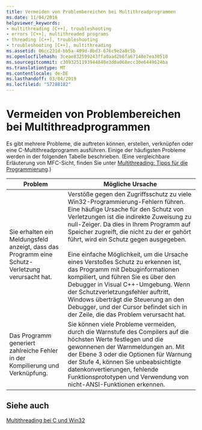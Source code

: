 ```yaml
---
title: Vermeiden von Problembereichen bei Multithreadprogrammen
ms.date: 11/04/2016
helpviewer_keywords:
- multithreading [C++], troubleshooting
- errors [C++], multithreaded programs
- threading [C++], troubleshooting
- troubleshooting [C++], multithreading
ms.assetid: 06cc231d-bb5a-409d-8bd3-676c9e2a8c5b
ms.openlocfilehash: 3ceae832599243ffa0aad2b6fa67148e7ea30510
ms.sourcegitcommit: c3093251193944840e3d0a068ecc30e6449624ba
ms.translationtype: MT
ms.contentlocale: de-DE
ms.lasthandoff: 03/04/2019
ms.locfileid: "57288182"
---
```

# <a name="avoiding-problem-areas-with-multithread-programs"></a>Vermeiden von Problembereichen bei Multithreadprogrammen

Es gibt mehrere Probleme, die auftreten können, erstellen, verknüpfen oder eine C-Multithreadprogramm ausführen. Einige der häufigsten Probleme werden in der folgenden Tabelle beschrieben. (Eine vergleichbare Erläuterung von MFC-Sicht, finden Sie unter [Multithreading: Tipps für die Programmierung](multithreading-programming-tips.md).)

|Problem|Mögliche Ursache|
|-------------|--------------------|
|Sie erhalten ein Meldungsfeld anzeigt, dass das Programm eine Schutz-Verletzung verursacht hat.|Verstöße gegen den Zugriffsschutz zu viele Win32-Programmierung-Fehlern führen. Eine häufige Ursache für den Schutz von Verletzungen ist die indirekte Zuweisung zu null-Zeiger. Da dies in Ihrem Programm auf Speicher zugreift, die nicht zu der er gehört führt, wird ein Schutz gegen ausgegeben.<br /><br /> Eine einfache Möglichkeit, um die Ursache eines Verstoßes Schutz zu erkennen ist, das Programm mit Debuginformationen kompiliert, und führen Sie es über den Debugger in Visual C++-Umgebung. Wenn der Schutzverletzungsfehler auftritt, Windows überträgt die Steuerung an den Debugger, und der Cursor befindet sich in der Zeile, die das Problem verursacht hat.|
|Das Programm generiert zahlreiche Fehler in der Kompilierung und Verknüpfung.|Sie können viele Probleme vermeiden, durch die Warnstufe des Compilers auf die höchsten Werte festlegen und die gewonnenen der Warnmeldungen an. Mit der Ebene 3 oder die Optionen für Warnung der Stufe 4, können Sie unbeabsichtigte datenkonvertierungen, fehlende Funktionsprototypen und Verwendung von nicht-ANSI-Funktionen erkennen.|

## <a name="see-also"></a>Siehe auch

[Multithreading bei C und Win32](multithreading-with-c-and-win32.md)
